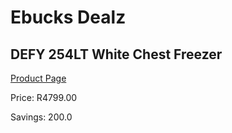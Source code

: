 
# Ebucks Dealz
## DEFY 254LT White Chest Freezer
[Product Page](https://www.ebucks.com/web/shop/productSelected.do?prodId=973459948&catId=704986856)

Price: R4799.00

Savings: 200.0


	